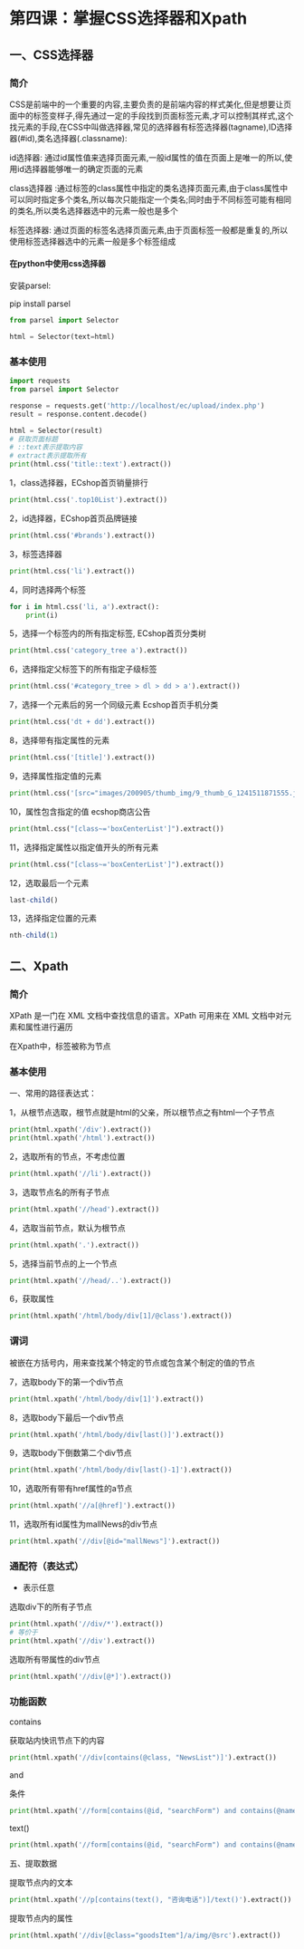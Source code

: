 # 第四课：掌握CSS选择器和Xpath

## 一、CSS选择器

### 简介

CSS是前端中的一个重要的内容,主要负责的是前端内容的样式美化,但是想要让页面中的标签变样子,得先通过一定的手段找到页面标签元素,才可以控制其样式,这个找元素的手段,在CSS中叫做选择器,常见的选择器有标签选择器(tagname),ID选择器(#id),类名选择器(.classname):

id选择器: 通过id属性值来选择页面元素,一般id属性的值在页面上是唯一的所以,使用id选择器能够唯一的确定页面的元素

class选择器 :通过标签的class属性中指定的类名选择页面元素,由于class属性中可以同时指定多个类名,所以每次只能指定一个类名;同时由于不同标签可能有相同的类名,所以类名选择器选中的元素一般也是多个

标签选择器: 通过页面的标签名选择页面元素,由于页面标签一般都是重复的,所以使用标签选择器选中的元素一般是多个标签组成

#### 在python中使用css选择器

安装parsel:

pip install parsel

```python
from parsel import Selector

html = Selector(text=html)
```

### 基本使用

```python
import requests
from parsel import Selector

response = requests.get('http://localhost/ec/upload/index.php')
result = response.content.decode()

html = Selector(result)
# 获取页面标题
# ::text表示提取内容
# extract表示提取所有
print(html.css('title::text').extract()) 
```

1，class选择器，ECshop首页销量排行

```python
print(html.css('.top10List').extract())
```

2，id选择器，ECshop首页品牌链接

```python
print(html.css('#brands').extract())
```

3，标签选择器

```python
print(html.css('li').extract())
```

4，同时选择两个标签

```python
for i in html.css('li, a').extract():
    print(i)
```

5，选择一个标签内的所有指定标签, ECshop首页分类树

```python
print(html.css('category_tree a').extract())
```

6，选择指定父标签下的所有指定子级标签

```python
print(html.css('#category_tree > dl > dd > a').extract())
```

7，选择一个元素后的另一个同级元素 Ecshop首页手机分类

```python
print(html.css('dt + dd').extract())
```

8，选择带有指定属性的元素

```python
print(html.css('[title]').extract())
```

9，选择属性指定值的元素

```python
print(html.css('[src="images/200905/thumb_img/9_thumb_G_1241511871555.jpg"]').extract())
```

10，属性包含指定的值  ecshop商店公告

```python
print(html.css("[class~='boxCenterList']").extract())
```

11，选择指定属性以指定值开头的所有元素

```python
print(html.css("[class~='boxCenterList']").extract())
```

12，选取最后一个元素

```jsx
last-child()
```

13，选择指定位置的元素

```jsx
nth-child(1)
```

## 二、Xpath

### 简介

XPath 是一门在 XML 文档中查找信息的语言。XPath 可用来在 XML 文档中对元素和属性进行遍历

在Xpath中，标签被称为节点

### 基本使用

一、常用的路径表达式：

1，从根节点选取，根节点就是html的父亲，所以根节点之有html一个子节点

```python
print(html.xpath('/div').extract())
print(html.xpath('/html').extract())
```

2，选取所有的节点，不考虑位置

```python
print(html.xpath('//li').extract())
```

3，选取节点名的所有子节点

```python
print(html.xpath('//head').extract())
```

4，选取当前节点，默认为根节点

```python
print(html.xpath('.').extract())
```

5，选择当前节点的上一个节点

```python
print(html.xpath('//head/..').extract())
```

6，获取属性

```python
print(html.xpath('/html/body/div[1]/@class').extract())
```

### 谓词

被嵌在方括号内，用来查找某个特定的节点或包含某个制定的值的节点

7，选取body下的第一个div节点

```python
print(html.xpath('/html/body/div[1]').extract())
```

8，选取body下最后一个div节点

```python
print(html.xpath('/html/body/div[last()]').extract())
```

9，选取body下倒数第二个div节点

```python
print(html.xpath('/html/body/div[last()-1]').extract())
```

10，选取所有带有href属性的a节点

```python
print(html.xpath('//a[@href]').extract())
```

11，选取所有id属性为mallNews的div节点

```python
print(html.xpath('//div[@id="mallNews"]').extract())
```

### 通配符（表达式）

* 表示任意

选取div下的所有子节点

```python
print(html.xpath('//div/*').extract())
# 等价于
print(html.xpath('//div').extract())
```

选取所有带属性的div节点

```python
print(html.xpath('//div[@*]').extract())
```

### 功能函数

contains

获取站内快讯节点下的内容

```python
print(html.xpath('//div[contains(@class, "NewsList")]').extract())
```

and

条件

```python
print(html.xpath('//form[contains(@id, "searchForm") and contains(@name, "searchForm")]').extract())
```

text()

```python
print(html.xpath('//form[contains(@id, "searchForm") and contains(@name, "searchForm")]').extract())
```

五、提取数据

提取节点内的文本

```python
print(html.xpath('//p[contains(text(), "咨询电话")]/text()').extract())
```

提取节点内的属性

```python
print(html.xpath('//div[@class="goodsItem"]/a/img/@src').extract())
```